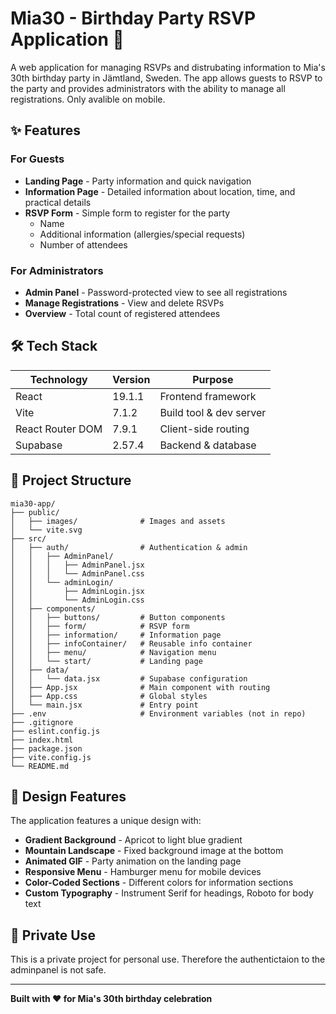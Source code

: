 # Mia30 - Birthday Party RSVP Application 🎉

A web application for managing RSVPs and distrubating information to Mia's 30th birthday party in Jämtland, Sweden. The app allows guests to RSVP to the party and provides administrators with the ability to manage all registrations. Only avalible on mobile.

## ✨ Features

### For Guests
- **Landing Page** - Party information and quick navigation
- **Information Page** - Detailed information about location, time, and practical details
- **RSVP Form** - Simple form to register for the party
  - Name
  - Additional information (allergies/special requests)
  - Number of attendees

### For Administrators
- **Admin Panel** - Password-protected view to see all registrations
- **Manage Registrations** - View and delete RSVPs
- **Overview** - Total count of registered attendees

## 🛠️ Tech Stack

| Technology | Version | Purpose |
|------------|---------|---------|
| React | 19.1.1 | Frontend framework |
| Vite | 7.1.2 | Build tool & dev server |
| React Router DOM | 7.9.1 | Client-side routing |
| Supabase | 2.57.4 | Backend & database |


## 📁 Project Structure

```
mia30-app/
├── public/
│   ├── images/              # Images and assets
│   └── vite.svg
├── src/
│   ├── auth/                # Authentication & admin
│   │   ├── AdminPanel/
│   │   │   ├── AdminPanel.jsx
│   │   │   └── AdminPanel.css
│   │   └── adminLogin/
│   │       ├── AdminLogin.jsx
│   │       └── AdminLogin.css
│   ├── components/
│   │   ├── buttons/         # Button components
│   │   ├── form/            # RSVP form
│   │   ├── information/     # Information page
│   │   ├── infoContainer/   # Reusable info container
│   │   ├── menu/            # Navigation menu
│   │   └── start/           # Landing page
│   ├── data/
│   │   └── data.jsx         # Supabase configuration
│   ├── App.jsx              # Main component with routing
│   ├── App.css              # Global styles
│   └── main.jsx             # Entry point
├── .env                     # Environment variables (not in repo)
├── .gitignore
├── eslint.config.js
├── index.html
├── package.json
├── vite.config.js
└── README.md
```

## 🎨 Design Features

The application features a unique design with:

- **Gradient Background** - Apricot to light blue gradient
- **Mountain Landscape** - Fixed background image at the bottom
- **Animated GIF** - Party animation on the landing page
- **Responsive Menu** - Hamburger menu for mobile devices
- **Color-Coded Sections** - Different colors for information sections
- **Custom Typography** - Instrument Serif for headings, Roboto for body text


## 🤝 Private Use

This is a private project for personal use. Therefore the authentictaion to the adminpanel is not safe.

---

**Built with ❤️ for Mia's 30th birthday celebration**
